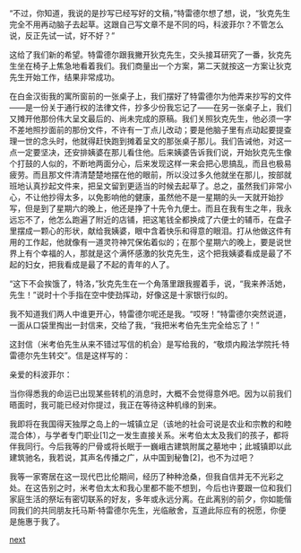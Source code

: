 
“不过，你知道，我说的是抄写已经写好的文稿，”特雷德尔想了想，说，“狄克先生完全不用再动脑子去起草。这跟自己写文章不是不同的吗，科波菲尔？不管怎么说，反正先试一试，好不好？”

这给了我们新的希望。特雷德尔跟我撇开狄克先生，交头接耳研究了一番，狄克先生坐在椅子上焦急地看着我们。我们商量出一个方案，第二天就按这一方案让狄克先生开始工作，结果非常成功。

在白金汉街我的寓所窗前的一张桌子上，我们摆好了特雷德尔为他弄来抄写的文件——是一份关于通行权的法律文件，抄多少份我忘记了——在另一张桌子上，我们又摊开他那份伟大呈文最后的、尚未完成的原稿。我们关照狄克先生，他必须一字不差地照抄面前的那份文件，不许有一丁点儿改动；要是他脑子里有点动起要提查理一世的念头时，他就得赶快跑到摊着呈文的那张桌子那儿。我们告诫他，对这一点一定要坚决，还安排姨婆在那儿看住他。后来姨婆告诉我们说，开始狄克先生像个打鼓的人似的，不断地两面分心，后来发现这样一来会把心思搞乱，而且也极易疲劳。而且那文件清清楚楚地摆在他的眼前，所以没过多久他就坐在那儿，按部就班地认真抄起文件来，把呈文留到更适当的时候去起草了。总之，虽然我们非常小心，不让他抄得太多，以免影响他的健康，虽然他不是一星期的头一天就开始抄写，但是到了星期六的晚上，他还是挣了十先令九便士。而且在我有生之年，我永远忘不了，他怎么跑遍了附近的店铺，把这笔钱全都换成了六便士的辅币，在盘子里摆成一颗心的形状，献给我姨婆，眼中含着快乐和得意的眼泪。打从他做这件有用的工作起，他就像有一道灵符神咒保佑着似的；在那个星期六的晚上，要是说世界上有个幸福的人，那就是这个满怀感激的狄克先生，这个把我姨婆看成是最了不起的妇女，把我看成是最了不起的青年的人了。

“这下不会挨饿了，特洛，”狄克先生在一个角落里跟我握着手，说，“我来养活她，先生！”说时十个手指在空中使劲挥动，好像这是十家银行似的。

我不知道我们两人中谁更开心，特雷德尔呢还是我。“哎呀！”特雷德尔突然说道，一面从口袋里掏出一封信来，交给了我，“我把米考伯先生完全给忘了！”

这封信（米考伯先生从来不错过写信的机会）是写给我的，“敬烦内殿法学院托·特雷德尔先生转交”。信是这样写的：

亲爱的科波菲尔：

当你得悉我的命运已出现某些转机的消息时，大概不会觉得意外吧。因为以前我们晤面时，我可能已经对你提过，我正在等待这种机缘的到来。

我即将在我国得天独厚之岛上的一城镇立足（该地的社会可说是农业和宗教的和睦混合体），与学者专门职业[1]之一发生直接关系。米考伯太太及我们的孩子，都将伴我同行。今后我等的尸骨或将长眠于一巍峨古建筑附属之墓地中；此城镇即以此建筑驰名，我若说，其声名传播之广，从中国到秘鲁[2]，也不为过吧？

我等一家寄居在这一现代巴比伦期间，经历了种种沧桑，但我自信并无不光彩之处。在这告别之时，米考伯太太和我心里都不能不想到，今后也许要跟一位和我们家庭生活的祭坛有密切联系的好友，多年或永远分离。在此离别的前夕，你如能偕同我们的共同朋友托马斯·特雷德尔先生，光临敝舍，互道此际应有的祝愿，你便是施惠于我了。

[next](page469.md)